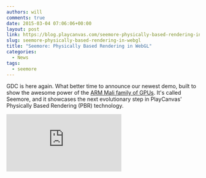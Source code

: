 ```yaml
---
authors: will
comments: true
date: 2015-03-04 07:06:06+00:00
layout: post
link: https://blog.playcanvas.com/seemore-physically-based-rendering-in-webgl/
slug: seemore-physically-based-rendering-in-webgl
title: "Seemore: Physically Based Rendering in WebGL"
categories:
  - News
tags:
  - seemore
---
```


GDC is here again. What better time to announce our newest demo, built to show the awesome power of the [ARM Mali family of GPUs](<https://en.wikipedia.org/wiki/Mali_(processor)>). It's called Seemore, and it showcases the next evolutionary step in PlayCanvas' Physically Based Rendering (PBR) technology.

<div className="iframe-container">
    <iframe loading="lazy" src="https://playcanv.as/p/MflWvdTW/" title="360 lookaround camera" webkitallowfullscreen="true" mozallowfullscreen="true" allow="autoplay" allowfullscreen="true" allowvr="" scrolling="no" frameborder="0" />
</div>

_Click the fullscreen button top right for the best experience._

Great care has been taken to optimize the demo, especially Mali-powered mobile devices. We have done this by adding support for ETC1 texture compression and by tuning our shaders to execute as fast as possible on ARM-based hardware.

You may remember that last year, PlayCanvas brought PBR to WebGL with the amazing [Star-Lord demo](https://playcanv.as/p/SA7hVBLt). Despite the awesome graphics, it wasn't representative of a real game environment. This is what Seemore brings to the party. More specifically, we have added the following:

- Box projected cubemap environment mapping. Essentially, this implements very realistic specular reflectance.
- Refraction. Check out the ice chess pieces in the demo.
- ...and lots of refinements and generalizations for the existing PBR codebase.

In the next couple of weeks, we'll be working hard to integrate all of these new engine features back into the [main GitHub repo](https://github.com/playcanvas/engine). If you think Seemore looks good then hold on to your hats - we're just getting started!

Please note: Seemore is not yet compatible with iOS devices. We will add support for PVR texture compression as soon as we can.
